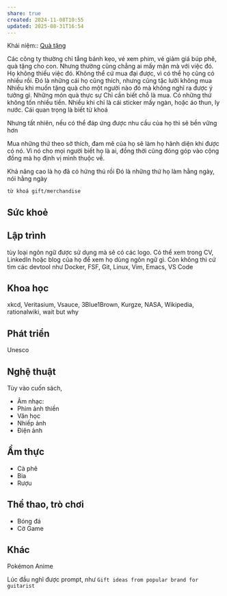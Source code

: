 ```yaml
---
share: true
created: 2024-11-08T10:55
updated: 2025-08-31T16:54
---
```

Khái niệm:: [Quà tặng](../../%E2%9A%A1Hi%E1%BB%83u%20bi%E1%BA%BFt%20s%C3%A2u/%CE%9E%20Kh%C3%A1i%20ni%E1%BB%87m/Qu%C3%A0%20t%E1%BA%B7ng.md)

Các công ty thường chỉ tẳng bánh kẹo, vé xem phim, vé giảm giá búp phê, quà tặng cho con. Nhưng thường cũng chẳng ai mấy mặn mà với việc đó. Họ không thiếu việc đó.
Không thể cứ mua đại được, vì có thể họ cũng có nhiều rồi. Đó là những cái họ cũng thích, nhưng cũng tặc lưỡi không mua
Nhiều khi muốn tặng quà cho một người nào đó mà không nghĩ ra được ý tưởng gì. Những món quà thực sự 
Chỉ cần biết chỗ là mua. Có những thứ không tốn nhiều tiền. Nhiều khi chỉ là cái sticker mấy ngàn, hoặc áo thun, ly nước. Cái quan trọng là biết từ khoá

Nhưng tất nhiên, nếu có thể đáp ứng được nhu cầu của họ thì sẽ bền vững hơn


Mua những thứ theo sở thích, đam mê của họ sẽ làm họ hãnh diện khi được có nó. Vì nó cho mọi người biết họ là ai, đồng thời cũng đóng góp vào cộng đồng mà họ định vị mình thuộc về.

Khả năng cao là họ đã có hứng thú rồi
Đó là những thứ họ làm hằng ngày, nói hằng ngày

`từ khoá gift/merchandise`

## Sức khoẻ
## Lập trình
tùy loại ngôn ngữ được sử dụng mà sẽ có các logo. Có thể xem trong CV, LinkedIn hoặc blog của họ để xem họ dùng ngôn ngữ gì. Còn không thì cứ tìm các devtool như Docker, FSF, Git, Linux, Vim, Emacs, VS Code

## Khoa học
xkcd, Veritasium, Vsauce, 3Blue1Brown, Kurgze, NASA, Wikipedia, rationalwiki, wait but why

## Phát triển
Unesco

## Nghệ thuật
Tùy vào cuốn sách, 
- Âm nhạc: 
- Phim ảnh
thiền 
- Văn học
- Nhiếp ảnh
- Điện ảnh

## Ẩm thực 
- Cà phê
- Bia 
- Rượu

## Thể thao, trò chơi
- Bóng đá
- Cờ
Game

## Khác
Pokémon 
Anime

Lúc đầu nghĩ được prompt, như `Gift ideas from popular brand for guitarist`
